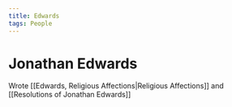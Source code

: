 ```yaml
---
title: Edwards
tags: People
---
```


# Jonathan Edwards
Wrote [[Edwards, Religious Affections\|Religious Affections]] and [[Resolutions of Jonathan Edwards]]